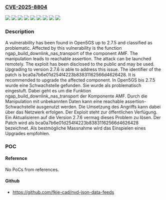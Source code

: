 ### [CVE-2025-8804](https://cve.mitre.org/cgi-bin/cvename.cgi?name=CVE-2025-8804)
![](https://img.shields.io/static/v1?label=Product&message=Open5GS&color=blue)
![](https://img.shields.io/static/v1?label=Version&message=&color=brightgreen)
![](https://img.shields.io/static/v1?label=Version&message=2.7.0%20&color=brightgreen)
![](https://img.shields.io/static/v1?label=Version&message=2.7.1%20&color=brightgreen)
![](https://img.shields.io/static/v1?label=Version&message=2.7.2%20&color=brightgreen)
![](https://img.shields.io/static/v1?label=Version&message=2.7.3%20&color=brightgreen)
![](https://img.shields.io/static/v1?label=Version&message=2.7.4%20&color=brightgreen)
![](https://img.shields.io/static/v1?label=Version&message=2.7.5%20&color=brightgreen)
![](https://img.shields.io/static/v1?label=Vulnerability&message=Reachable%20Assertion&color=brightgreen)

### Description

A vulnerability has been found in Open5GS up to 2.7.5 and classified as problematic. Affected by this vulnerability is the function ngap_build_downlink_nas_transport of the component AMF. The manipulation leads to reachable assertion. The attack can be launched remotely. The exploit has been disclosed to the public and may be used. Upgrading to version 2.7.6 is able to address this issue. The identifier of the patch is bca0a7b6e01d254f4223b83831162566d4626428. It is recommended to upgrade the affected component.
In Open5GS bis 2.7.5 wurde eine Schwachstelle gefunden. Sie wurde als problematisch eingestuft. Dabei geht es um die Funktion ngap_build_downlink_nas_transport der Komponente AMF. Durch die Manipulation mit unbekannten Daten kann eine reachable assertion-Schwachstelle ausgenutzt werden. Die Umsetzung des Angriffs kann dabei über das Netzwerk erfolgen. Der Exploit steht zur öffentlichen Verfügung. Ein Aktualisieren auf die Version 2.7.6 vermag dieses Problem zu lösen. Der Patch wird als bca0a7b6e01d254f4223b83831162566d4626428 bezeichnet. Als bestmögliche Massnahme wird das Einspielen eines Upgrades empfohlen.

### POC

#### Reference
No PoCs from references.

#### Github
- https://github.com/fkie-cad/nvd-json-data-feeds

